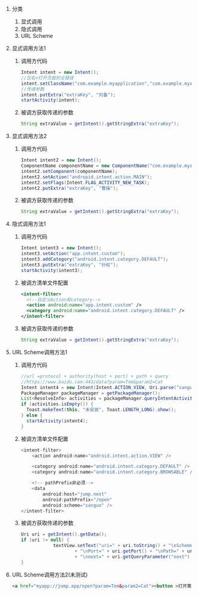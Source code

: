 1. 分类

   1. 显式调用
   2. 隐式调用
   3. URL Scheme

2. 显式调用方法1

   1. 调用方代码

      ```java
      Intent intent = new Intent();
      //包名+打开页面的全路径
      intent.setClassName("com.example.myapplication","com.example.myapplication.DbActivity");
      //传递参数
      intent.putExtra("extraKey", "刘备");
      startActivity(intent);
      ```

   2. 被调方获取传递的参数

      ```java
      String extraValue = getIntent().getStringExtra("extraKey");
      ```

3. 显式调用方法2

   1. 调用方代码

      ```java
      Intent intent2 = new Intent();
      ComponentName componentName = new ComponentName("com.example.myapplication","com.example.myapplication.DbActivity");
      intent2.setComponent(componentName);
      intent2.setAction("andropid.intent.action.MAIN");
      intent2.setFlags(Intent.FLAG_ACTIVITY_NEW_TASK);
      intent2.putExtra("extraKey", "曹操");
      ```

   2. 被调方获取传递的参数

      ```java
      String extraValue = getIntent().getStringExtra("extraKey");
      ```

4. 隐式调用方法1

   1. 调用方代码

      ```java
      Intent intent3 = new Intent();
      intent3.setAction("app.intent.custom");
      intent3.addCategory("android.intent.category.DEFAULT");
      intent3.putExtra("extraKey", "孙权");
      startActivity(intent3);
      ```

   2. 被调方清单文件配置

      ```xml
      <intent-filter>
      	<!--自定义Action和category-->
      	<action android:name="app.intent.custom" />
      	<category android:name="android.intent.category.DEFAULT" />
      </intent-filter>
      ```

   3. 被调方获取传递的参数

      ```java
      String extraValue = getIntent().getStringExtra("extraKey");
      ```

5. URL Scheme调用方法1

   1. 调用方代码

      ```java
      //url =protocol + authority(host + port) + path + query
      //https://www.baidu.com:443/data?param=Tom&param2=Cat
      Intent intent4 = new Intent(Intent.ACTION_VIEW, Uri.parse("sanguo://jump.next:444/open?param=曹操&next=曹丕"));
      PackageManager packageManager = getPackageManager();
      List<ResolveInfo> activities = packageManager.queryIntentActivities(intent4, 0);
      if (activities.isEmpty()) {
      	Toast.makeText(this, "未安装", Toast.LENGTH_LONG).show();
      } else {
      	startActivity(intent4);
      }
      ```

   2. 被调方清单文件配置

      ```java
      <intent-filter>
          <action android:name="android.intent.action.VIEW" />
      
          <category android:name="android.intent.category.DEFAULT" />
          <category android:name="android.intent.category.BROWSABLE" />
      
          <!-- pathPrefix非必须-->
          <data
              android:host="jump.next"
              android:pathPrefix="/open"
              android:scheme="sanguo" />
      </intent-filter>
      ```

   3. 被调方获取传递的参数

      ```java
      Uri uri = getIntent().getData();
      if (uri != null) {
                  textView.setText("uri=" + uri.toString() + "\nScheme=" + uri.getScheme() + "\nHost=" + uri.getHost()
                          + "\nPort=" + uri.getPort() + "\nPath=" + uri.getPath() + "\nparam=" + uri.getQueryParameter("param")
                          + "\nnext=" + uri.getQueryParameter("next") + "\nQuery=" + uri.getQuery() + "\ngetPathSegments=" + uri.getPathSegments());
      }
      ```

      

6. URL Scheme调用方法2(未测试)

   ```html
   <a href="myapp://jump.app/open?param=Tom&param2=Cat"><button >打开第三方APP</button></a>
   ```

   